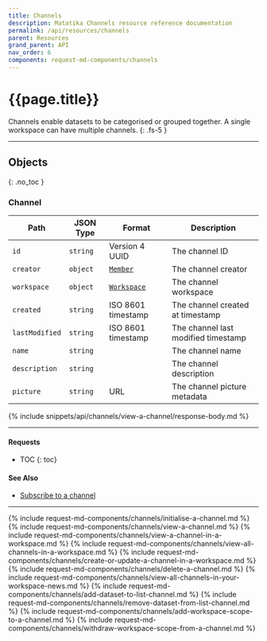 ```yaml
---
title: Channels
description: Matatika Channels resource reference documentation
permalink: /api/resources/channels
parent: Resources
grand_parent: API
nav_order: 6
components: request-md-components/channels
---
```


# {{page.title}}

Channels enable datasets to be categorised or grouped together. A single workspace can have multiple channels.
{: .fs-5 }

---

## Objects
{: .no_toc }

### Channel

Path | JSON Type | Format | Description
---- | ---- | ------ | -----------
`id` | `string` | Version 4 UUID | The channel ID
`creator` | `object` | [`Member`](members#member) | The channel creator
`workspace` | `object` | [`Workspace`](workspaces#workspace) | The channel workspace
`created` | `string` |  ISO 8601 timestamp | The channel created at timestamp
`lastModified` | `string` | ISO 8601 timestamp | The channel last modified timestamp
`name` | `string` | | The channel name
`description` | `string` | | The channel description
`picture` | `string` | URL | The channel picture metadata

{% include snippets/api/channels/view-a-channel/response-body.md %}

---

#### Requests

- TOC
{: toc}

#### See Also

- [Subscribe to a channel](subscriptions#subscribe-to-a-channel)

---

{% include request-md-components/channels/initialise-a-channel.md %}
{% include request-md-components/channels/view-a-channel.md %}
{% include request-md-components/channels/view-a-channel-in-a-workspace.md %}
{% include request-md-components/channels/view-all-channels-in-a-workspace.md %}
{% include request-md-components/channels/create-or-update-a-channel-in-a-workspace.md %}
{% include request-md-components/channels/delete-a-channel.md %}
{% include request-md-components/channels/view-all-channels-in-your-workspace-news.md %}
{% include request-md-components/channels/add-dataset-to-list-channel.md %}
{% include request-md-components/channels/remove-dataset-from-list-channel.md %}
{% include request-md-components/channels/add-workspace-scope-to-a-channel.md %}
{% include request-md-components/channels/withdraw-workspace-scope-from-a-channel.md %}
